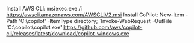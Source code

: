 Install AWS CLI: msiexec.exe /i https://awscli.amazonaws.com/AWSCLIV2.msi
Install CoPilot: New-Item -Path 'C:\copilot' -ItemType directory; `Invoke-WebRequest -OutFile 'C:\copilot\copilot.exe' https://github.com/aws/copilot-cli/releases/latest/download/copilot-windows.exe